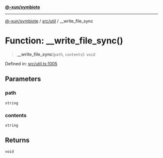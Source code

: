 [**@-xun/symbiote**](../../../README.md)

***

[@-xun/symbiote](../../../README.md) / [src/util](../README.md) / \_\_write\_file\_sync

# Function: \_\_write\_file\_sync()

> **\_\_write\_file\_sync**(`path`, `contents`): `void`

Defined in: [src/util.ts:1005](https://github.com/Xunnamius/symbiote/blob/023107e8d1856ee3cd449bab77222ba9d9fdb206/src/util.ts#L1005)

## Parameters

### path

`string`

### contents

`string`

## Returns

`void`
